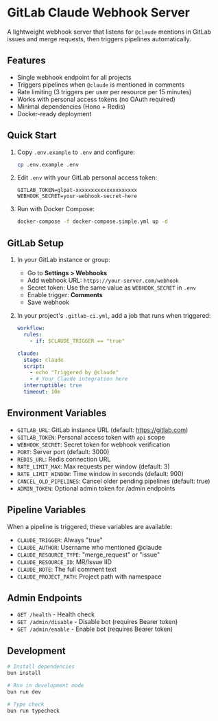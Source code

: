 # GitLab Claude Webhook Server

A lightweight webhook server that listens for `@claude` mentions in GitLab issues and merge requests, then triggers pipelines automatically.

## Features

- Single webhook endpoint for all projects
- Triggers pipelines when `@claude` is mentioned in comments
- Rate limiting (3 triggers per user per resource per 15 minutes)
- Works with personal access tokens (no OAuth required)
- Minimal dependencies (Hono + Redis)
- Docker-ready deployment

## Quick Start

1. Copy `.env.example` to `.env` and configure:
   ```bash
   cp .env.example .env
   ```

2. Edit `.env` with your GitLab personal access token:
   ```env
   GITLAB_TOKEN=glpat-xxxxxxxxxxxxxxxxxxxx
   WEBHOOK_SECRET=your-webhook-secret-here
   ```

3. Run with Docker Compose:
   ```bash
   docker-compose -f docker-compose.simple.yml up -d
   ```

## GitLab Setup

1. In your GitLab instance or group:
   - Go to **Settings > Webhooks**
   - Add webhook URL: `https://your-server.com/webhook`
   - Secret token: Use the same value as `WEBHOOK_SECRET` in `.env`
   - Enable trigger: **Comments**
   - Save webhook

2. In your project's `.gitlab-ci.yml`, add a job that runs when triggered:
   ```yaml
   workflow:
     rules:
       - if: $CLAUDE_TRIGGER == "true"

   claude:
     stage: claude
     script:
       - echo "Triggered by @claude"
       - # Your Claude integration here
     interruptible: true
     timeout: 10m
   ```

## Environment Variables

- `GITLAB_URL`: GitLab instance URL (default: https://gitlab.com)
- `GITLAB_TOKEN`: Personal access token with `api` scope
- `WEBHOOK_SECRET`: Secret token for webhook verification
- `PORT`: Server port (default: 3000)
- `REDIS_URL`: Redis connection URL
- `RATE_LIMIT_MAX`: Max requests per window (default: 3)
- `RATE_LIMIT_WINDOW`: Time window in seconds (default: 900)
- `CANCEL_OLD_PIPELINES`: Cancel older pending pipelines (default: true)
- `ADMIN_TOKEN`: Optional admin token for /admin endpoints

## Pipeline Variables

When a pipeline is triggered, these variables are available:

- `CLAUDE_TRIGGER`: Always "true"
- `CLAUDE_AUTHOR`: Username who mentioned @claude
- `CLAUDE_RESOURCE_TYPE`: "merge_request" or "issue"
- `CLAUDE_RESOURCE_ID`: MR/Issue IID
- `CLAUDE_NOTE`: The full comment text
- `CLAUDE_PROJECT_PATH`: Project path with namespace

## Admin Endpoints

- `GET /health` - Health check
- `GET /admin/disable` - Disable bot (requires Bearer token)
- `GET /admin/enable` - Enable bot (requires Bearer token)

## Development

```bash
# Install dependencies
bun install

# Run in development mode
bun run dev

# Type check
bun run typecheck
```